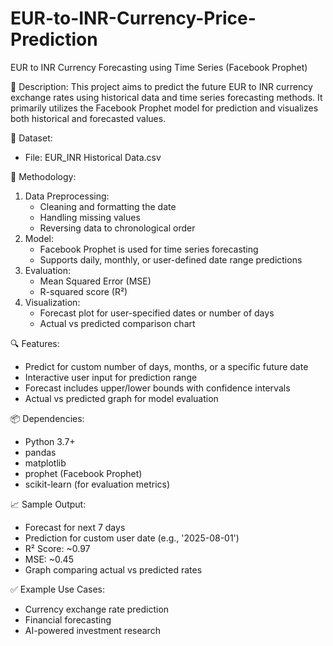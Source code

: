 # EUR-to-INR-Currency-Price-Prediction
EUR to INR Currency Forecasting using Time Series (Facebook Prophet)

📌 Description:
This project aims to predict the future EUR to INR currency exchange rates using historical data and time series forecasting methods. It primarily utilizes the Facebook Prophet model for prediction and visualizes both historical and forecasted values.

📂 Dataset:
- File: EUR_INR Historical Data.csv

🧠 Methodology:
1. Data Preprocessing:
   - Cleaning and formatting the date
   - Handling missing values
   - Reversing data to chronological order
2. Model:
   - Facebook Prophet is used for time series forecasting
   - Supports daily, monthly, or user-defined date range predictions
3. Evaluation:
   - Mean Squared Error (MSE)
   - R-squared score (R²)
4. Visualization:
   - Forecast plot for user-specified dates or number of days
   - Actual vs predicted comparison chart

🔍 Features:
- Predict for custom number of days, months, or a specific future date
- Interactive user input for prediction range
- Forecast includes upper/lower bounds with confidence intervals
- Actual vs predicted graph for model evaluation

📦 Dependencies:
- Python 3.7+
- pandas
- matplotlib
- prophet (Facebook Prophet)
- scikit-learn (for evaluation metrics)

📈 Sample Output:
- Forecast for next 7 days
- Prediction for custom user date (e.g., '2025-08-01')
- R² Score: ~0.97
- MSE: ~0.45
- Graph comparing actual vs predicted rates

✅ Example Use Cases:
- Currency exchange rate prediction
- Financial forecasting
- AI-powered investment research
